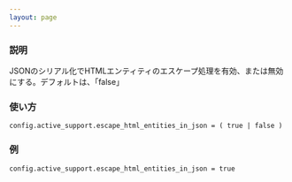 ```yaml
---
layout: page
---
```

### 説明
JSONのシリアル化でHTMLエンティティのエスケープ処理を有効、または無効にする。デフォルトは、「false」

### 使い方
    config.active_support.escape_html_entities_in_json = ( true | false )

### 例
    config.active_support.escape_html_entities_in_json = true